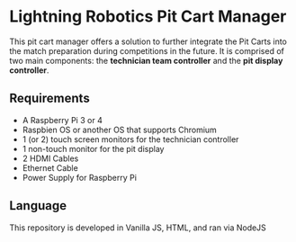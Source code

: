 # Lightning Robotics Pit Cart Manager
This pit cart manager offers a solution to further integrate the Pit Carts into the match preparation during competitions in the future. It is comprised of two main components: the **technician team controller** and the **pit display controller**.
## Requirements
* A Raspberry Pi 3 or 4
* Raspbien OS or another OS that supports Chromium
* 1 (or 2) touch screen monitors for the technician controller
* 1 non-touch monitor for the pit display
* 2 HDMI Cables
* Ethernet Cable
* Power Supply for Raspberry Pi
## Language
This repository is developed in Vanilla JS, HTML, and ran via NodeJS

